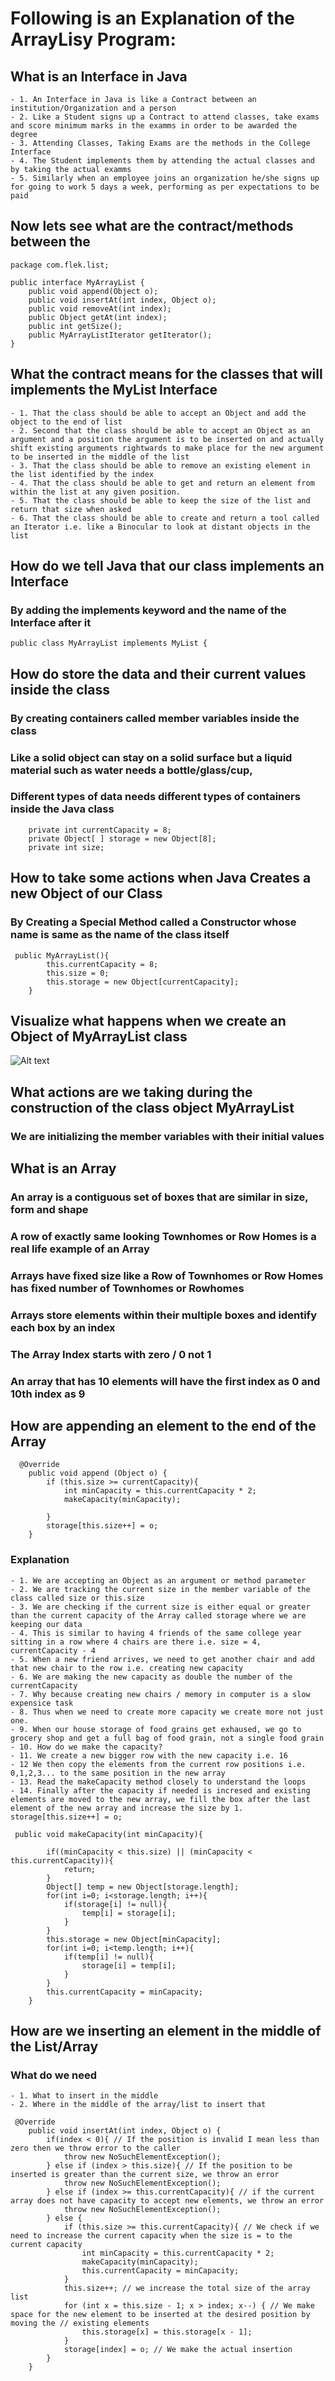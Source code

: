 # Following is an Explanation of the ArrayLisy Program:

## What is an Interface in Java

```
- 1. An Interface in Java is like a Contract between an institution/Organization and a person
- 2. Like a Student signs up a Contract to attend classes, take exams and score minimum marks in the examms in order to be awarded the degree
- 3. Attending Classes, Taking Exams are the methods in the College Interface
- 4. The Student implements them by attending the actual classes and by taking the actual examms
- 5. Similarly when an employee joins an organization he/she signs up for going to work 5 days a week, performing as per expectations to be paid
```

## Now lets see what are the contract/methods between the 

```
package com.flek.list;

public interface MyArrayList {
    public void append(Object o);
    public void insertAt(int index, Object o);
    public void removeAt(int index);
    public Object getAt(int index);
    public int getSize();
    public MyArrayListIterator getIterator();
}

```

## What the contract means for the classes that will implements the MyList Interface

```
- 1. That the class should be able to accept an Object and add the object to the end of list
- 2. Second that the class should be able to accept an Object as an argument and a position the argument is to be inserted on and actually shift existing arguments rightwards to make place for the new argument to be inserted in the middle of the list
- 3. That the class should be able to remove an existing element in the list identified by the index
- 4. That the class should be able to get and return an element from within the list at any given position.
- 5. That the class should be able to keep the size of the list and return that size when asked
- 6. That the class should be able to create and return a tool called an Iterator i.e. like a Binocular to look at distant objects in the list
```

## How do we tell Java that our class implements an Interface

### By adding the implements keyword and the name of the Interface after it

```
public class MyArrayList implements MyList {
```

## How do store the data and their current values inside the class

### By creating containers called member variables inside the class
### Like a solid object can stay on a solid surface but a liquid material such as water needs a bottle/glass/cup,
### Different types of data needs different types of containers inside the Java class

```
    private int currentCapacity = 8;
    private Object[ ] storage = new Object[8];
    private int size;

```

## How to take some actions when Java Creates a new Object of our Class

### By Creating a Special Method called a Constructor whose name is same as the name of the class itself

``` 
 public MyArrayList(){
        this.currentCapacity = 8;
        this.size = 0;
        this.storage = new Object[currentCapacity];
    }
```

## Visualize what happens when we create an Object of MyArrayList class


![Alt text](./images/18.png?raw=true "Title")


## What actions are we taking during the construction of the class object MyArrayList

### We are initializing the member variables with their initial values

## What is an Array

### An array is a contiguous set of boxes that are similar in size, form and shape
### A row of exactly same looking Townhomes or Row Homes is a real life example of an Array
### Arrays have fixed size like a Row of Townhomes or Row Homes has fixed number of Townhomes or Rowhomes
### Arrays store elements within their multiple boxes and identify each box by an index
### The Array Index starts with zero / 0 not 1
### An array that has 10 elements will have the first index as 0 and 10th index as 9

## How are appending an element to the end of the Array

```
  @Override
    public void append (Object o) {
        if (this.size >= currentCapacity){
            int minCapacity = this.currentCapacity * 2;
            makeCapacity(minCapacity);

        }
        storage[this.size++] = o;
    }
```

### Explanation

```
- 1. We are accepting an Object as an argument or method parameter
- 2. We are tracking the current size in the member variable of the class called size or this.size
- 3. We are checking if the current size is either equal or greater than the current capacity of the Array called storage where we are keeping our data
- 4. This is similar to having 4 friends of the same college year sitting in a row where 4 chairs are there i.e. size = 4, currentCapacity - 4
- 5. When a new friend arrives, we need to get another chair and add that new chair to the row i.e. creating new capacity
- 6. We are making the new capacity as double the number of the currentCapacity
- 7. Why because creating new chairs / memory in computer is a slow expensice task
- 8. Thus when we need to create more capacity we create more not just one.
- 9. When our house storage of food grains get exhaused, we go to grocery shop and get a full bag of food grain, not a single food grain
- 10. How do we make the capacity?
- 11. We create a new bigger row with the new capacity i.e. 16
- 12 We then copy the elements from the current row positions i.e. 0,1,2,3... to the same position in the new array
- 13. Read the makeCapacity method closely to understand the loops
- 14. Finally after the capacity if needed is incresed and existing elements are moved to the new array, we fill the box after the last element of the new array and increase the size by 1. storage[this.size++] = o;
```

```
 public void makeCapacity(int minCapacity){

        if((minCapacity < this.size) || (minCapacity < this.currentCapacity)){
            return;
        }
        Object[] temp = new Object[storage.length];
        for(int i=0; i<storage.length; i++){
            if(storage[i] != null){
                temp[i] = storage[i];
            }
        }
        this.storage = new Object[minCapacity];
        for(int i=0; i<temp.length; i++){
            if(temp[i] != null){
                storage[i] = temp[i];
            }
        }
        this.currentCapacity = minCapacity;
    }
```

## How are we inserting an element in the middle of the List/Array

### What do we need

```
- 1. What to insert in the middle
- 2. Where in the middle of the array/list to insert that
```

```
 @Override
    public void insertAt(int index, Object o) {
        if(index < 0){ // If the position is invalid I mean less than zero then we throw error to the caller
            throw new NoSuchElementException();
        } else if (index > this.size){ // If the position to be inserted is greater than the current size, we throw an error
            throw new NoSuchElementException();
        } else if (index >= this.currentCapacity){ // if the current array does not have capacity to accept new elements, we throw an error
            throw new NoSuchElementException();
        } else {
            if (this.size >= this.currentCapacity){ // We check if we need to increase the current capacity when the size is = to the current capacity
                int minCapacity = this.currentCapacity * 2;
                makeCapacity(minCapacity);
                this.currentCapacity = minCapacity;
            }
            this.size++; // we increase the total size of the array list
            for (int x = this.size - 1; x > index; x--) { // We make space for the new element to be inserted at the desired position by moving the // existing elements
                this.storage[x] = this.storage[x - 1];
            }
            storage[index] = o; // We make the actual insertion
        }
    }
```
